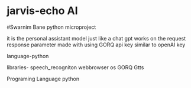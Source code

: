 # jarvis-echo AI
#Swarnim Bane python microproject

it is the personal assistant model just like a chat gpt works on the request response parameter made with using GORQ api key similar to openAI key

language-python

libraries-
        speech_recogniton
        webbrowser
        os
        GORQ
        Gtts

Programing Language
        python



